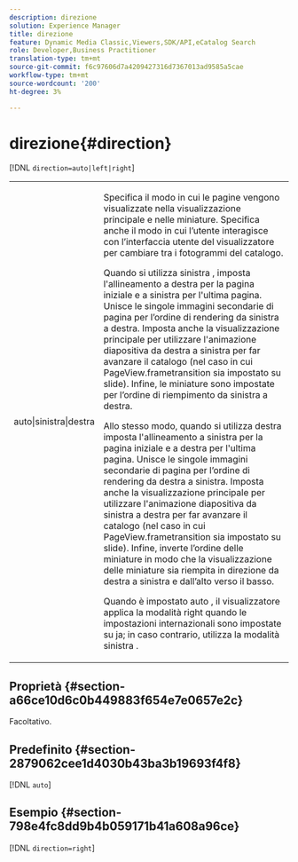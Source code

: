 ```yaml
---
description: direzione
solution: Experience Manager
title: direzione
feature: Dynamic Media Classic,Viewers,SDK/API,eCatalog Search
role: Developer,Business Practitioner
translation-type: tm+mt
source-git-commit: f6c97606d7a4209427316d7367013ad9585a5cae
workflow-type: tm+mt
source-wordcount: '200'
ht-degree: 3%

---
```



# direzione{#direction}

[!DNL `direction=auto|left|right`]

<table id="table_1D425B7685D448459CD3FE8D683C813C"> 
 <tbody> 
  <tr> 
   <td colname="col1"> <p> <span class="codeph"> auto|sinistra|destra  </span> </p> </td> 
   <td colname="col2"> <p>Specifica il modo in cui le pagine vengono visualizzate nella visualizzazione principale e nelle miniature. Specifica anche il modo in cui l’utente interagisce con l’interfaccia utente del visualizzatore per cambiare tra i fotogrammi del catalogo. </p> <p>Quando si utilizza <span class="codeph"> sinistra </span>, imposta l'allineamento a destra per la pagina iniziale e a sinistra per l'ultima pagina. Unisce le singole immagini secondarie di pagina per l’ordine di rendering da sinistra a destra. Imposta anche la visualizzazione principale per utilizzare l'animazione diapositiva da destra a sinistra per far avanzare il catalogo (nel caso in cui <span class="codeph"> PageView.frametransition </span> sia impostato su slide). Infine, le miniature sono impostate per l’ordine di riempimento da sinistra a destra. </p> <p>Allo stesso modo, quando si utilizza <span class="codeph"> destra </span> imposta l'allineamento a sinistra per la pagina iniziale e a destra per l'ultima pagina. Unisce le singole immagini secondarie di pagina per l’ordine di rendering da destra a sinistra. Imposta anche la visualizzazione principale per utilizzare l'animazione diapositiva da sinistra a destra per far avanzare il catalogo (nel caso in cui <span class="codeph"> PageView.frametransition </span> sia impostato su slide). Infine, inverte l’ordine delle miniature in modo che la visualizzazione delle miniature sia riempita in direzione da destra a sinistra e dall’alto verso il basso. </p> <p>Quando è impostato <span class="codeph"> auto </span>, il visualizzatore applica la modalità <span class="codeph"> right </span> quando le impostazioni internazionali sono impostate su <span class="codeph"> ja; </span>in caso contrario, utilizza la modalità <span class="codeph"> sinistra </span> . </p> </td> 
  </tr> 
 </tbody> 
</table>

## Proprietà {#section-a66ce10d6c0b449883f654e7e0657e2c}

Facoltativo.

## Predefinito {#section-2879062cee1d4030b43ba3b19693f4f8}

[!DNL `auto`]

## Esempio {#section-798e4fc8dd9b4b059171b41a608a96ce}

[!DNL `direction=right`]
